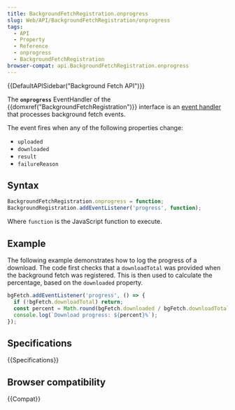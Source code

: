 ```yaml
---
title: BackgroundFetchRegistration.onprogress
slug: Web/API/BackgroundFetchRegistration/onprogress
tags:
  - API
  - Property
  - Reference
  - onprogress
  - BackgroundFetchRegistration
browser-compat: api.BackgroundFetchRegistration.onprogress
---
```

{{DefaultAPISidebar("Background Fetch API")}}

The **`onprogress`** EventHandler of the {{domxref("BackgroundFetchRegistration")}} interface is an [event handler](/en-US/docs/Web/Events/Event_handlers) that processes background fetch events.

The event fires when any of the following properties change:

- `uploaded`
- `downloaded`
- `result`
- `failureReason`

## Syntax

```js
BackgroundFetchRegistration.onprogress = function;
BackgroundRegistration.addEventListener('progress', function);
```

Where `function` is the JavaScript function to execute.

## Example

The following example demonstrates how to log the progress of a download. The code first checks that a `downloadTotal` was provided when the background fetch was registered. This is then used to calculate the percentage, based on the `downloaded` property.

```js
bgFetch.addEventListener('progress', () => {
  if (!bgFetch.downloadTotal) return;
  const percent = Math.round(bgFetch.downloaded / bgFetch.downloadTotal * 100);
  console.log(`Download progress: ${percent}%`);
});
```

## Specifications

{{Specifications}}

## Browser compatibility

{{Compat}}
